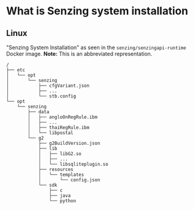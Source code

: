 # What is Senzing system installation


## Linux

"Senzing System Installation" as seen in the `senzing/senzingapi-runtime` Docker image.
**Note:** This is an abbreviated representation.

```console
/
├── etc
│   └── opt
│       └── senzing
│           ├── cfgVariant.json
│           ├── ...
│           └── stb.config
└── opt
    └── senzing
        ├── data
        │   ├── angloOnRegRule.ibm
        │   ├── ...
        │   ├── thaiRegRule.ibm
        │   └── libpostal
        └── g2
            ├── g2BuildVersion.json
            ├── lib
            │   ├── libG2.so
            │   ├── ...
            │   └── libsqliteplugin.so
            ├── resources
            │   └── templates
            │       └── config.json
            └── sdk
                ├── c
                ├── java
                └── python
```
